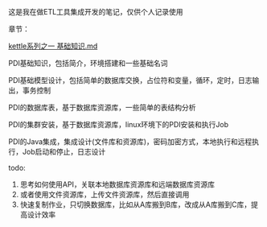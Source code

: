 这是我在做ETL工具集成开发的笔记，仅供个人记录使用

章节：

[kettle系列之一 基础知识.md](kettle-01-basicKnowledge.md)

PDI基础知识，包括简介，环境搭建和一些基础名词



PDI基础模型设计，包括简单的数据库交换，占位符和变量，循环，定时，日志输出，事务控制

PDI的数据库表，基于数据库资源库，一些简单的表结构分析

PDI的集群安装，基于数据库资源库，linux环境下的PDI安装和执行Job

PDI的Java集成，集成设计(文件库和资源库)，密码加密方式，本地执行和远程执行，Job启动和停止，日志设计



todo: 

1. 思考如何使用API，关联本地数据库资源库和远端数据库资源库
2. 或者使用文件资源库，上传文件资源库，然后直接调用
3. 快速复制作业，只切换数据库，比如从A库搬到B库，改成从A库搬到C库，提高设计效率

